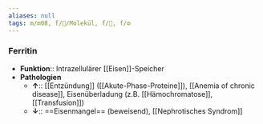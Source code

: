 ```yaml
---
aliases: null
tags: m/m08, f/🧪/Molekül, f/🧪, f/⚙️
---
```

### Ferritin
- **Funktion**:: Intrazellulärer [[Eisen]]-Speicher
- **Pathologien**
	- **↑**:: [[Entzündung]] ([[Akute-Phase-Proteine]]), [[Anemia of chronic disease]], Eisenüberladung (z.B. [[Hämochromatose]], [[Transfusion]])
	- **↓**:: ==Eisenmangel== (beweisend), [[Nephrotisches Syndrom]]